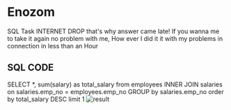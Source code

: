 # Enozom
SQL Task
INTERNET DROP that's why answer came late!
If you wanna me to take it again no problem with me, How ever I did it it with my problems in connection in less than an Hour
## SQL CODE
SELECT *, sum(salary) as total_salary from employees  INNER JOIN salaries 
                on salaries.emp_no = employees.emp_no
                GROUP by salaries.emp_no
                order by total_salary DESC
                limit 1
![result](https://user-images.githubusercontent.com/77973041/146677827-85eedae0-8125-404c-aad3-186e48f7a0db.png)
